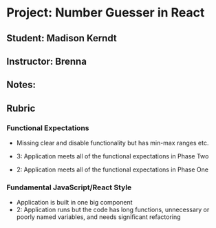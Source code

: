 # Project: Number Guesser in React
## Student: Madison Kerndt
## Instructor: Brenna
## Notes:

## Rubric

### Functional Expectations

- Missing clear and disable functionality but has min-max ranges etc.

- 3: Application meets all of the functional expectations in Phase Two
- 2: Application meets all of the functional expectations in Phase One

### Fundamental JavaScript/React Style

- Application is built in one big component
- 2: Application runs but the code has long functions, unnecessary or poorly named variables, and needs significant refactoring
